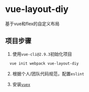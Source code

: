 # vue-layout-diy
基于vue和flex的自定义布局

## 项目步骤

1. 使用`vue-cli@2.9.3`初始化项目

```bash
  vue init webpack vue-layout-diy
```

2. 根据个人/团队代码规范，配置`eslint`

3. 安装[`vuex`](https://vuex.vuejs.org/zh/)
